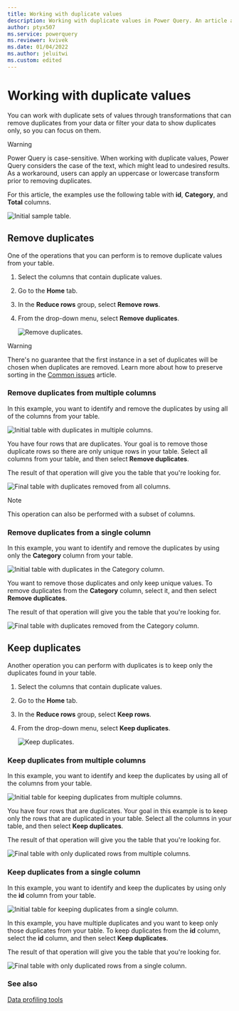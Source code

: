 ```yaml
---
title: Working with duplicate values
description: Working with duplicate values in Power Query. An article about how to remove and keep duplicates from one or multiple columns.
author: ptyx507
ms.service: powerquery
ms.reviewer: kvivek
ms.date: 01/04/2022
ms.author: jeluitwi
ms.custom: edited
---
```


# Working with duplicate values

You can work with duplicate sets of values through transformations that can remove duplicates from your data or filter your data to show duplicates only, so you can focus on them.

> [!WARNING]
> Power Query is case-sensitive. When working with duplicate values, Power Query considers the case of the text, which might lead to undesired results. As a workaround, users can apply an uppercase or lowercase transform prior to removing duplicates. 

For this article, the examples use the following table with **id**, **Category**, and **Total** columns.

![Initial sample table.](images/me-working-with-duplicates-initial-table.png "Initial sample table")

## Remove duplicates

One of the operations that you can perform is to remove duplicate values from your table.

1. Select the columns that contain duplicate values.
2. Go to the **Home** tab.
3. In the **Reduce rows** group, select **Remove rows**.
4. From the drop-down menu, select **Remove duplicates**.

   ![Remove duplicates.](images/me-working-with-duplicates-remove-duplicates.png "Remove duplicates")

> [!WARNING]
> There's no guarantee that the first instance in a set of duplicates will be chosen when duplicates are removed. Learn more about how to preserve sorting in the [Common issues](CommonIssues.md#preserving-sort) article.

### Remove duplicates from multiple columns

In this example, you want to identify and remove the duplicates by using all of the columns from your table. 

![Initial table with duplicates in multiple columns.](images/me-working-with-duplicates-table-row-duplicates.png "Initial table with duplicates in multiple columns")

You have four rows that are duplicates. Your goal is to remove those duplicate rows so there are only unique rows in your table. Select all columns from your table, and then select **Remove duplicates**. 

The result of that operation will give you the table that you're looking for.

![Final table with duplicates removed from all columns.](images/me-working-with-duplicates-table-row-duplicates-final.png "Final table with duplicates removed from all columns")

>[!NOTE]
>This operation can also be performed with a subset of columns. 

### Remove duplicates from a single column

In this example, you want to identify and remove the duplicates by using only the **Category** column from your table.

![Initial table with duplicates in the Category column.](images/me-working-with-duplicates-column-row-duplicates.png "Initial table with duplicates in the Category column")

You want to remove those duplicates and only keep unique values. To remove duplicates from the **Category** column, select it, and then select **Remove duplicates**.

The result of that operation will give you the table that you're looking for.

![Final table with duplicates removed from the Category column.](images/me-working-with-duplicates-remove-column-row-duplicates-final.png "Final table with duplicates removed from the Category column")

## Keep duplicates

Another operation you can perform with duplicates is to keep only the duplicates found in your table.

1. Select the columns that contain duplicate values.
2. Go to the **Home** tab.
3. In the **Reduce rows** group, select **Keep rows**.
4. From the drop-down menu, select **Keep duplicates**.

   ![Keep duplicates.](images/me-working-with-duplicates-keep-duplicates.png "Keep duplicates")

### Keep duplicates from multiple columns

In this example, you want to identify and keep the duplicates by using all of the columns from your table. 

![Initial table for keeping duplicates from multiple columns.](images/me-working-with-duplicates-table-row-duplicates.png "Initial table for keeping duplicates from multiple columns")

You have four rows that are duplicates. Your goal in this example is to keep only the rows that are duplicated in your table. Select all the columns in your table, and then select **Keep duplicates**. 

The result of that operation will give you the table that you're looking for.

![Final table with only duplicated rows from multiple columns.](images/me-working-with-duplicates-keep-table-row-duplicates-final.png "Final table with only duplicated rows from multiple columns")

### Keep duplicates from a single column

In this example, you want to identify and keep the duplicates by using only the **id** column from your table.

![Initial table for keeping duplicates from a single column.](images/me-working-with-duplicates-keep-column-row-duplicates-identify.png "Initial table for keeping duplicates from a single column")

In this example, you have multiple duplicates and you want to keep only those duplicates from your table. To keep duplicates from the **id** column, select the **id** column, and then select **Keep duplicates**.

The result of that operation will give you the table that you're looking for.

![Final table with only duplicated rows from a single column.](images/me-working-with-duplicates-keep-column-row-duplicates-final.png "Final table with only duplicated rows from a single column")

### See also

[Data profiling tools](data-profiling-tools.md)
